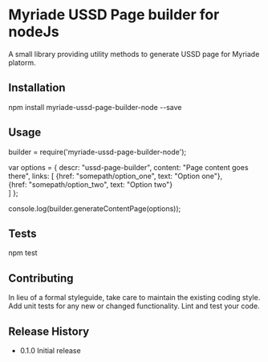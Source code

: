 Myriade USSD Page builder for nodeJs
=========

A small library providing utility methods to generate USSD page for Myriade platorm.

## Installation

  npm install myriade-ussd-page-builder-node --save

## Usage
  
  builder = require('myriade-ussd-page-builder-node');
  
  var options = {
      descr: "ussd-page-builder",
      content: "Page content goes there",
      links: [
          {href: "somepath/option_one", text: "Option one"},            
          {href: "somepath/option_two", text: "Option two"}    
      ]
  };
  
  console.log(builder.generateContentPage(options));
 
## Tests

  npm test

## Contributing

In lieu of a formal styleguide, take care to maintain the existing coding style.
Add unit tests for any new or changed functionality. Lint and test your code.

## Release History

* 0.1.0 Initial release